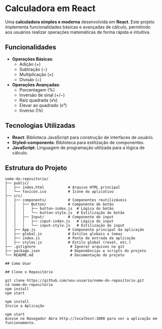 # Calculadora em React

Uma **calculadora simples e moderna** desenvolvida em **React**. Este projeto implementa funcionalidades básicas e avançadas de cálculo, permitindo aos usuários realizar operações matemáticas de forma rápida e intuitiva.

## Funcionalidades

- **Operações Básicas**:
  - Adição (+)
  - Subtração (−)
  - Multiplicação (×)
  - Divisão (÷)
- **Operações Avançadas**:
  - Porcentagem (%)
  - Inversão de sinal (+/−)
  - Raiz quadrada (√x)
  - Elevar ao quadrado (x²)
  - Inverso (⅟x)

## Tecnologias Utilizadas

- **React**: Biblioteca JavaScript para construção de interfaces de usuário.
- **Styled-components**: Biblioteca para estilização de componentes.
- **JavaScript**: Linguagem de programação utilizada para a lógica de cálculo.

## Estrutura do Projeto

```plaintext
nome-do-repositorio/
├── public/
│   ├── index.html           # Arquivo HTML principal
│   └── favicon.ico          # Ícone do aplicativo
├── src/
│   ├── components/          # Componentes reutilizáveis
│   │   ├── Button/          # Componente de botão
│   │   │   ├── button-index.js  # Lógica do botão
│   │   │   └── button-style.js  # Estilização do botão
│   │   ├── Input/           # Componente de input
│   │   │   ├── input-index.js   # Lógica do input
│   │   │   └── input-style.js   # Estilização do input
│   ├── App.js               # Componente principal da aplicação
│   ├── global.js            # Estilos globais e temas
│   ├── index.js             # Ponto de entrada da aplicação
│   ├── styles.js            # Estilo global (reset, etc.)
├── .gitignore                # Ignorar arquivos no git
├── package.json              # Dependências e scripts do projeto
└── README.md                 # Documentação do projeto

## Como Usar

## Clone o Repositório

git clone https://github.com/seu-usuario/nome-do-repositorio.git
cd nome-do-repositorio
npm install
npm start

npm install
Inicie a Aplicação

npm start
Acesse no Navegador Abra http://localhost:3000 para ver a aplicação em funcionamento.